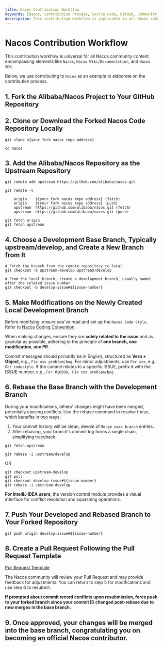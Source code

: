 ```yaml
---
title: Nacos Contribution Workflow
keywords: [Nacos, Contribution Process, Source Code, GitHub, Community Contribution, Pull Request, Rebase]
description: This contribution workflow is applicable to all Nacos community content, including but not limited to `Nacos`, `Nacos Wiki/Doc`, and `Nacos SDK`.
---
```


# Nacos Contribution Workflow

This contribution workflow is universal for all Nacos community content, encompassing elements like `Nacos`, `Nacos Wiki/Documentation`, and `Nacos SDK`.

Below, we use contributing to `Nacos` as an example to elaborate on the contribution process.

## 1. Fork the Alibaba/Nacos Project to Your GitHub Repository

## 2. Clone or Download the Forked Nacos Code Repository Locally

```shell
git clone ${your fork nacos repo address}

cd nacos
```

## 3. Add the Alibaba/Nacos Repository as the Upstream Repository

```shell
git remote add upstream https://github.com/alibaba/nacos.git

git remote -v 

    origin    ${your fork nacos repo address} (fetch)
    origin    ${your fork nacos repo address} (push)
    upstream  https://github.com/alibaba/nacos.git (fetch)
    upstream  https://github.com/alibaba/nacos.git (push)
    
git fetch origin
git fetch upstream
```

## 4. Choose a Development Base Branch, Typically upstream/develop, and Create a New Branch from It

```shell
# Fetch the branch from the remote repository to local
git checkout -b upstream-develop upstream/develop

# From the local branch, create a development branch, usually named after the related issue number
git checkout -b develop-issue#${issue-number}
```

## 5. Make Modifications on the Newly Created Local Development Branch

Before modifying, ensure you've read and set up the `Nacos Code Style`. Refer to [Nacos Coding Convention](https://github.com/alibaba/nacos/blob/develop/style/codeStyle.md).

When making changes, ensure they are **solely related to the issue** and as granular as possible, adhering to the principle of **one branch, one modification, one PR**.

Commit messages should primarily be in English, structured as **Verb + Object**, e.g., `Fix xxx problem/bug`. For minor adjustments, use `For xxx`, e.g., `For codestyle`. If the commit relates to a specific ISSUE, prefix it with the ISSUE number, e.g., `For #10000, Fix xxx problem/bug`.

## 6. Rebase the Base Branch with the Development Branch

During your modifications, others' changes might have been merged, potentially causing conflicts. Use the rebase command to resolve these, which benefits in two ways:

1. Your commit history will be clean, devoid of `Merge xxxx branch` entries.
2. After rebasing, your branch's commit log forms a single chain, simplifying traceback.

```shell
git fetch upstream

git rebase -i upstream/develop

```

OR

```shell
git checkout upstream-develop
git pull 
git checkout develop-issue#${issue-number}
git rebase -i upstream-develop
```

**For IntelliJ IDEA users**, the version control module provides a visual interface for conflict resolution and squashing operations.

## 7. Push Your Developed and Rebased Branch to Your Forked Repository

```shell
git push origin develop-issue#${issue-number}
```

## 8. Create a Pull Request Following the Pull Request Template

[Pull Request Template](./pull-request.md)

The Nacos community will review your Pull Request and may provide feedback for adjustments. You can return to step 5 for modifications and use step 6 to resubmit.

**If prompted about commit record conflicts upon resubmission, force push to your forked branch since your commit ID changed post-rebase due to new merges in the base branch.**

## 9. Once approved, your changes will be merged into the base branch, congratulating you on becoming an official Nacos contributor.